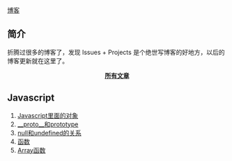 [博客](http://www.wangxiaotaot.top/)

## 简介
折腾过很多的博客了，发现 Issues + Projects 是个绝世写博客的好地方，以后的博客更新就在这里了。

<p align="center">
<a href="https://github.com/Tommywt/blog/issues"><b>所有文章</b></a>
</p>

## Javascript
1. [Javascript里面的对象](https://github.com/Tommywt/blog/issues/1)
2. [__proto__和prototype](https://github.com/Tommywt/blog/issues/3)
3. [null和undefined的关系](https://github.com/Tommywt/blog/issues/7)
4. [函数](https://github.com/Tommywt/blog/issues/11)
5. [Array函数](https://github.com/Tommywt/blog/issues/10)
